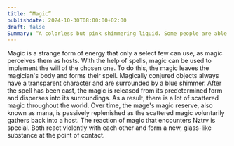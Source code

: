 ```yaml
---
title: “Magic”
publishdate: 2024-10-30T08:00:00+02:00
draft: false
Summary: “A colorless but pink shimmering liquid. Some people are able to use magic to cast spells and the like.”
---
```

Magic is a strange form of energy that only a select few can use, as magic perceives them as hosts. With the help of spells, magic can be used to implement the will of the chosen one. To do this, the magic leaves the magician's body and forms their spell. Magically conjured objects always have a transparent character and are surrounded by a blue shimmer. After the spell has been cast, the magic is released from its predetermined form and disperses into its surroundings. As a result, there is a lot of scattered magic throughout the world. Over time, the mage's magic reserve, also known as mana, is passively replenished as the scattered magic voluntarily gathers back into a host.
The reaction of magic that encounters Nztrv is special. Both react violently with each other and form a new, glass-like substance at the point of contact.
